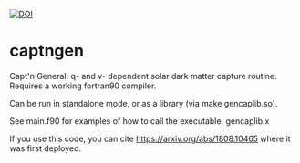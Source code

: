 [![DOI](https://zenodo.org/badge/103404474.svg)](https://zenodo.org/badge/latestdoi/103404474)
# captngen
Capt'n General: q- and v- dependent solar dark matter capture routine. Requires a working fortran90 compiler.

Can be run in standalone mode, or as a library (via make gencaplib.so). 

See main.f90 for examples of how to call the executable, gencaplib.x



If you use this code, you can cite https://arxiv.org/abs/1808.10465 where it was first deployed.
